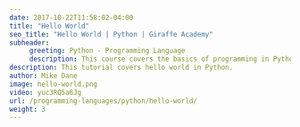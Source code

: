 ```yaml
---
date: 2017-10-22T11:58:02-04:00
title: "Hello World"
seo_title: "Hello World | Python | Giraffe Academy"
subheader:
     greeting: Python - Programming Language
     description: This course covers the basics of programming in Python. Work your way through the videos and we'll teach you everything you need to know to start your programming journey!
description: This tutorial covers hello world in Python.
author: Mike Dane
image: hello-world.png
video: yuc3RQ5a6Jg
url: /programming-languages/python/hello-world/
weight: 3
---
```

